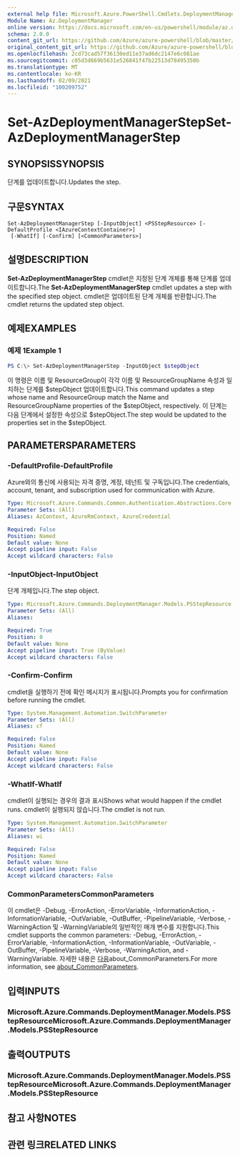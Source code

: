 ```yaml
---
external help file: Microsoft.Azure.PowerShell.Cmdlets.DeploymentManager.dll-Help.xml
Module Name: Az.DeploymentManager
online version: https://docs.microsoft.com/en-us/powershell/module/az.deploymentmanager/set-azdeploymentmanagerstep
schema: 2.0.0
content_git_url: https://github.com/Azure/azure-powershell/blob/master/src/DeploymentManager/DeploymentManager/help/Set-AzDeploymentManagerStep.md
original_content_git_url: https://github.com/Azure/azure-powershell/blob/master/src/DeploymentManager/DeploymentManager/help/Set-AzDeploymentManagerStep.md
ms.openlocfilehash: 2cd73cad57f36130ed11e37ad6dc2147e6c081ae
ms.sourcegitcommit: c05d3d669b5631e526841f47b22513d78495350b
ms.translationtype: MT
ms.contentlocale: ko-KR
ms.lasthandoff: 02/09/2021
ms.locfileid: "100209752"
---
```

# <span data-ttu-id="08377-101">Set-AzDeploymentManagerStep</span><span class="sxs-lookup"><span data-stu-id="08377-101">Set-AzDeploymentManagerStep</span></span>

## <span data-ttu-id="08377-102">SYNOPSIS</span><span class="sxs-lookup"><span data-stu-id="08377-102">SYNOPSIS</span></span>
<span data-ttu-id="08377-103">단계를 업데이트합니다.</span><span class="sxs-lookup"><span data-stu-id="08377-103">Updates the step.</span></span>

## <span data-ttu-id="08377-104">구문</span><span class="sxs-lookup"><span data-stu-id="08377-104">SYNTAX</span></span>

```
Set-AzDeploymentManagerStep [-InputObject] <PSStepResource> [-DefaultProfile <IAzureContextContainer>]
 [-WhatIf] [-Confirm] [<CommonParameters>]
```

## <span data-ttu-id="08377-105">설명</span><span class="sxs-lookup"><span data-stu-id="08377-105">DESCRIPTION</span></span>
<span data-ttu-id="08377-106">**Set-AzDeploymentManagerStep** cmdlet은 지정된 단계 개체를 통해 단계를 업데이트합니다.</span><span class="sxs-lookup"><span data-stu-id="08377-106">The **Set-AzDeploymentManagerStep** cmdlet updates a step with the specified step object.</span></span>
<span data-ttu-id="08377-107">cmdlet은 업데이트된 단계 개체를 반환합니다.</span><span class="sxs-lookup"><span data-stu-id="08377-107">The cmdlet returns the updated step object.</span></span>

## <span data-ttu-id="08377-108">예제</span><span class="sxs-lookup"><span data-stu-id="08377-108">EXAMPLES</span></span>

### <span data-ttu-id="08377-109">예제 1</span><span class="sxs-lookup"><span data-stu-id="08377-109">Example 1</span></span>
```powershell
PS C:\> Set-AzDeploymentManagerStep -InputObject $stepObject
```

<span data-ttu-id="08377-110">이 명령은 이름 및 ResourceGroup이 각각 이름 및 ResourceGroupName 속성과 일치하는 단계를 $stepObject 업데이트합니다.</span><span class="sxs-lookup"><span data-stu-id="08377-110">This command updates a step whose name and ResourceGroup match the Name and ResourceGroupName properties of the $stepObject, respectively.</span></span>
<span data-ttu-id="08377-111">이 단계는 다음 단계에서 설정한 속성으로 $stepObject.</span><span class="sxs-lookup"><span data-stu-id="08377-111">The step would be updated to the properties set in the $stepObject.</span></span>

## <span data-ttu-id="08377-112">PARAMETERS</span><span class="sxs-lookup"><span data-stu-id="08377-112">PARAMETERS</span></span>

### <span data-ttu-id="08377-113">-DefaultProfile</span><span class="sxs-lookup"><span data-stu-id="08377-113">-DefaultProfile</span></span>
<span data-ttu-id="08377-114">Azure와의 통신에 사용되는 자격 증명, 계정, 테넌트 및 구독입니다.</span><span class="sxs-lookup"><span data-stu-id="08377-114">The credentials, account, tenant, and subscription used for communication with Azure.</span></span>

```yaml
Type: Microsoft.Azure.Commands.Common.Authentication.Abstractions.Core.IAzureContextContainer
Parameter Sets: (All)
Aliases: AzContext, AzureRmContext, AzureCredential

Required: False
Position: Named
Default value: None
Accept pipeline input: False
Accept wildcard characters: False
```

### <span data-ttu-id="08377-115">-InputObject</span><span class="sxs-lookup"><span data-stu-id="08377-115">-InputObject</span></span>
<span data-ttu-id="08377-116">단계 개체입니다.</span><span class="sxs-lookup"><span data-stu-id="08377-116">The step object.</span></span>

```yaml
Type: Microsoft.Azure.Commands.DeploymentManager.Models.PSStepResource
Parameter Sets: (All)
Aliases:

Required: True
Position: 0
Default value: None
Accept pipeline input: True (ByValue)
Accept wildcard characters: False
```

### <span data-ttu-id="08377-117">-Confirm</span><span class="sxs-lookup"><span data-stu-id="08377-117">-Confirm</span></span>
<span data-ttu-id="08377-118">cmdlet을 실행하기 전에 확인 메시지가 표시됩니다.</span><span class="sxs-lookup"><span data-stu-id="08377-118">Prompts you for confirmation before running the cmdlet.</span></span>

```yaml
Type: System.Management.Automation.SwitchParameter
Parameter Sets: (All)
Aliases: cf

Required: False
Position: Named
Default value: None
Accept pipeline input: False
Accept wildcard characters: False
```

### <span data-ttu-id="08377-119">-WhatIf</span><span class="sxs-lookup"><span data-stu-id="08377-119">-WhatIf</span></span>
<span data-ttu-id="08377-120">cmdlet이 실행되는 경우의 결과 표시</span><span class="sxs-lookup"><span data-stu-id="08377-120">Shows what would happen if the cmdlet runs.</span></span>
<span data-ttu-id="08377-121">cmdlet이 실행되지 않습니다.</span><span class="sxs-lookup"><span data-stu-id="08377-121">The cmdlet is not run.</span></span>

```yaml
Type: System.Management.Automation.SwitchParameter
Parameter Sets: (All)
Aliases: wi

Required: False
Position: Named
Default value: None
Accept pipeline input: False
Accept wildcard characters: False
```

### <span data-ttu-id="08377-122">CommonParameters</span><span class="sxs-lookup"><span data-stu-id="08377-122">CommonParameters</span></span>
<span data-ttu-id="08377-123">이 cmdlet은 -Debug, -ErrorAction, -ErrorVariable, -InformationAction, -InformationVariable, -OutVariable, -OutBuffer, -PipelineVariable, -Verbose, -WarningAction 및 -WarningVariable의 일반적인 매개 변수를 지원합니다.</span><span class="sxs-lookup"><span data-stu-id="08377-123">This cmdlet supports the common parameters: -Debug, -ErrorAction, -ErrorVariable, -InformationAction, -InformationVariable, -OutVariable, -OutBuffer, -PipelineVariable, -Verbose, -WarningAction, and -WarningVariable.</span></span> <span data-ttu-id="08377-124">자세한 내용은 [다음](http://go.microsoft.com/fwlink/?LinkID=113216)about_CommonParameters.</span><span class="sxs-lookup"><span data-stu-id="08377-124">For more information, see [about_CommonParameters](http://go.microsoft.com/fwlink/?LinkID=113216).</span></span>

## <span data-ttu-id="08377-125">입력</span><span class="sxs-lookup"><span data-stu-id="08377-125">INPUTS</span></span>

### <span data-ttu-id="08377-126">Microsoft.Azure.Commands.DeploymentManager.Models.PSStepResource</span><span class="sxs-lookup"><span data-stu-id="08377-126">Microsoft.Azure.Commands.DeploymentManager.Models.PSStepResource</span></span>

## <span data-ttu-id="08377-127">출력</span><span class="sxs-lookup"><span data-stu-id="08377-127">OUTPUTS</span></span>

### <span data-ttu-id="08377-128">Microsoft.Azure.Commands.DeploymentManager.Models.PSStepResource</span><span class="sxs-lookup"><span data-stu-id="08377-128">Microsoft.Azure.Commands.DeploymentManager.Models.PSStepResource</span></span>

## <span data-ttu-id="08377-129">참고 사항</span><span class="sxs-lookup"><span data-stu-id="08377-129">NOTES</span></span>

## <span data-ttu-id="08377-130">관련 링크</span><span class="sxs-lookup"><span data-stu-id="08377-130">RELATED LINKS</span></span>
